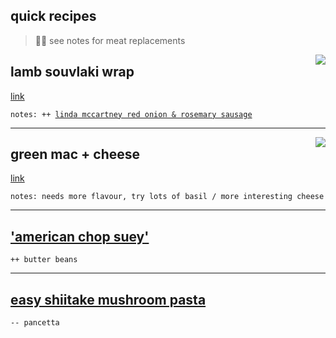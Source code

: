 ## quick recipes

> 🍖🚫 see notes for meat replacements

<img src="http://munchies-images.vice.com/wp_upload/lamb-souvlaki.jpg?crop=1xw:0.8xh;*,*&resize=300:*" align="right" />

## lamb souvlaki wrap

[link](https://munchies.vice.com/en_uk/recipes/lamb-souvlaki-wrap)

`notes: ++ `[`linda mccartney red onion & rosemary sausage`](http://www.lindamccartneyfoods.co.uk/our-food/frozen-range/vegetarian-red-onion-rosemary-sausages/)  

----

<img src="http://munchies-images.vice.com/wp_upload/pesto-mac-and-cheese-munchies.jpg?crop=1xw:0.4xh;*,*&resize=300:*" align="right"/>

## green mac + cheese

[link](https://munchies.vice.com/en_uk/recipes/green-macaroni-and-cheese)  

`notes: needs more flavour, try lots of basil / more interesting cheese`

----

## ['american chop suey'](http://www.seriouseats.com/recipes/2014/09/american-chop-suey-johnny-marzetti-beefaroni-hamburger-helper-goulash-italian-american-recipe.html)  
`++ butter beans`

----

## [easy shiitake mushroom pasta](http://www.seriouseats.com/recipes/2014/10/pasta-pancetta-shiitake-mushrooms-parmesan-recipe.html)  
`-- pancetta`
